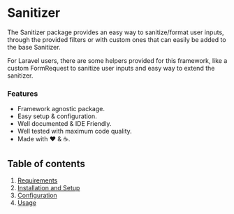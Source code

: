 # Sanitizer

The Sanitizer package provides an easy way to sanitize/format user inputs, through the provided filters or with custom ones that can easily be added to the base Sanitizer.

For Laravel users, there are some helpers provided for this framework, like a custom FormRequest to sanitize user inputs and easy way to extend the sanitizer.

### Features

  * Framework agnostic package.
  * Easy setup &amp; configuration.
  * Well documented &amp; IDE Friendly.
  * Well tested with maximum code quality. 
  * Made with :heart: &amp; :coffee:.
  
## Table of contents

1. [Requirements](1-Requirements.md)
2. [Installation and Setup](2-Installation-and-Setup.md)
3. [Configuration](3-Configuration.md)
4. [Usage](4-Usage.md)
